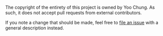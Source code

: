 The copyright of the entirety of this project is owned by Yoo Chung.
As such, it does not accept pull requests from external contributors.

If you note a change that should be made,
feel free to [file an issue] with a general description instead.

[file an issue]: https://github.com/chungyc/site-blog/issues/new/choose
